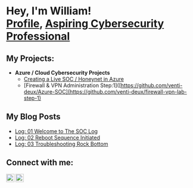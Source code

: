 <h1>Hey, I'm William! <br/><a href="https://github.com/venti-deux/">Profile</a>, <a href="https://www.linkedin.com/in/william-lozoya-20b36a132/">Aspiring Cybersecurity Professional</a></h1>

<h2>My Projects:</h2>

- <b>Azure / Cloud Cybersecurity Projects</b>
  - [Creating a Live SOC / Honeynet in Azure](https://github.com/venti-deux/Azure-SOC)
  - [Firewall & VPN Administration Step:1]([https://github.com/venti-deux/Azure-SOC](https://github.com/venti-deux/firewall-vpn-lab-step-1)

<h2>My Blog Posts</h2>

- [Log: 01 Welcome to The SOC Log](https://wlozoya.com/the-logs/f/log-01-welcome)
- [Log: 02 Reboot Sequence Initiated](https://wlozoya.com/the-logs/f/log-02)
- [Log: 03 Troubleshooting Rock Bottom](https://wlozoya.com/the-logs/f/log-03)


<h2> Connect with me:</h2>

[<img align="left" alt="WilliamLozoya | LinkedIn" width="22px" src="https://cdn.jsdelivr.net/npm/simple-icons@v3/icons/linkedin.svg" />][linkedin]
[<img align="left" alt="WilliamLozoya | Instagram" width="22px" src="https://cdn.jsdelivr.net/npm/simple-icons@v3/icons/instagram.svg" />][instagram]

[instagram]: https://www.instagram.com/will.lozoya?igsh=NTc4MTIwNjQ2YQ%3D%3D&utm_source=qr
[linkedin]: https://www.linkedin.com/in/william-lozoya-20b36a132/
<!--
**joshmadakor1/joshmadakor1** is a ✨ _special_ ✨ repository because its `README.md` (this file) appears on your GitHub profile.

Here are some ideas to get you started:

- 🔭 I’m currently working on ...
- 🌱 I’m currently learning ...
- 👯 I’m looking to collaborate on ...
- 🤔 I’m looking for help with ...
- 💬 Ask me about ...
- 📫 How to reach me: ...
- 😄 Pronouns: ...
- ⚡ Fun fact: ...
-->
